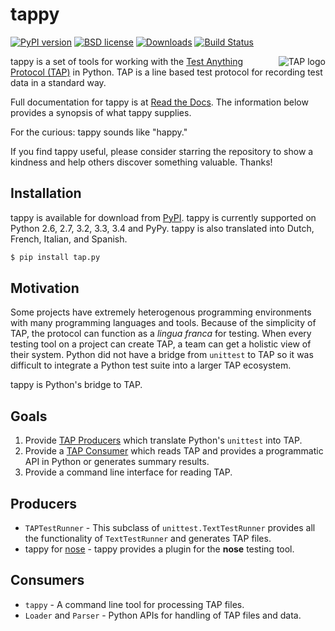 tappy
=====

[![PyPI version][pypishield]](https://pypi.python.org/pypi/tap.py)
[![BSD license][license]](https://raw.githubusercontent.com/mblayman/tappy/master/LICENSE)
[![Downloads][shield]](https://pypi.python.org/pypi/tap.py)
[![Build Status][travis]](https://travis-ci.org/mblayman/tappy)

<img align="right" src="https://github.com/mblayman/tappy/blob/master/tap.png" 
  alt="TAP logo" />

tappy is a set of tools for working with the
[Test Anything Protocol (TAP)][tap] in Python. TAP is a line based test
protocol for recording test data in a standard way.

Full documentation for tappy is at [Read the Docs][rtd]. The information
below provides a synopsis of what tappy supplies.

For the curious: tappy sounds like "happy."

If you find tappy useful, please consider starring the repository to show a
kindness and help others discover something valuable. Thanks!

Installation
------------

tappy is available for download from [PyPI][pypi]. tappy is currently supported
on Python 2.6, 2.7, 3.2, 3.3, 3.4 and PyPy.
tappy is also translated into Dutch, French, Italian, and Spanish.

```bash
$ pip install tap.py
```

Motivation
----------

Some projects have extremely heterogenous programming environments with many
programming languages and tools. Because of the simplicity of TAP, the
protocol can function as a *lingua franca* for testing. When every testing
tool on a project can create TAP, a team can get a holistic view of
their system. Python did not have a bridge from `unittest` to TAP so it was
difficult to integrate a Python test suite into a larger TAP ecosystem.

tappy is Python's bridge to TAP.

Goals
-----

1.  Provide [TAP Producers][produce] which translate Python's `unittest` into
    TAP.
2.  Provide a [TAP Consumer][consume] which reads TAP and provides a
    programmatic API in Python or generates summary results.
3.  Provide a command line interface for reading TAP.

Producers
---------

*   `TAPTestRunner` - This subclass of `unittest.TextTestRunner` provides all
    the functionality of `TextTestRunner` and generates TAP files.
*   tappy for [nose][ns] - tappy provides a plugin for the **nose**
    testing tool.

Consumers
---------

*   `tappy` - A command line tool for processing TAP files.
*   `Loader` and `Parser` - Python APIs for handling of TAP files and data.

[tap]: http://testanything.org/
[pypishield]: https://img.shields.io/pypi/v/tap.py.svg
[license]: https://img.shields.io/pypi/l/tap.py.svg
[shield]: https://img.shields.io/pypi/dm/tap.py.svg
[travis]: https://travis-ci.org/mblayman/tappy.png?branch=master
[rtd]: http://tappy.readthedocs.org/en/latest/
[pypi]: https://pypi.python.org/pypi/tap.py
[produce]: http://testanything.org/producers.html
[consume]: http://testanything.org/consumers.html
[ns]: https://nose.readthedocs.org/en/latest/
